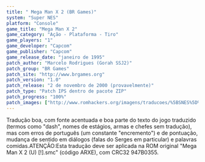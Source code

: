 ```yaml
---
title: " Mega Man X 2 (BR Games)"
system: "Super NES"
platform: "Console"
game_title: "Mega Man X 2"
game_category: "Ação - Plataforma - Tiro"
game_players: "1"
game_developer: "Capcom"
game_publisher: "Capcom"
game_release_date: "janeiro de 1995"
patch_author: "Marcelo Rodrigues (Gorah SSJ2)"
patch_group: "BR Games"
patch_site: "http://www.brgames.org"
patch_version: "1.0"
patch_release: "2 de novembro de 2000 (provavelmente)"
patch_type: "Patch IPS dentro de pacote ZIP"
patch_progress: "100%"
patch_images: ["http://www.romhackers.org/imagens/traducoes/%5BSNES%5D%20Mega%20Man%20X%202%20-%201.png","http://www.romhackers.org/imagens/traducoes/%5BSNES%5D%20Mega%20Man%20X%202%20-%20BR%20Games%20-%202.png","http://www.romhackers.org/imagens/traducoes/%5BSNES%5D%20Mega%20Man%20X%202%20-%20BR%20Games%20-%203.png"]
---
```

Tradução boa, com fonte acentuada e boa parte do texto do jogo traduzido (termos como "dash", nomes de estágios, armas e chefes sem tradução), mas com erros de português (um constante "encremento") e de pontuação, mudança de sentido em diálogos (falas do Serges em particular) e palavras comidas.ATENÇÃO:Esta tradução deve ser aplicada na ROM original "Mega Man X 2 (U) [!].smc" (código ARXE), com CRC32 947B0355.